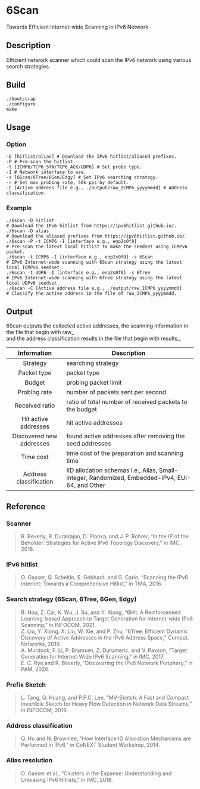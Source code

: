 6Scan
=====
Towards Efficient Internet-wide Scanning in IPv6 Network

## Description

Efficient network scanner which could scan the IPv6 network using various search strategies.

## Build

```shell
./bootstrap
./configure
make
```

## Usage

### Option
```shell
-D [hitlist/alias] # Download the IPv6 hitlist/aliased prefixes.
-P # Pre-scan the hitlist.
-t [ICMP6/TCP6_SYN/TCP6_ACK/UDP6] # Set probe type.
-I # Network interface to use.
-s [6Scan/6Tree/6Gen/Edgy] # Set IPv6 searching strategy. 
-r # Set max probing rate, 50k pps by default.
-C [Active address file e.g., ./output/raw_ICMP6_yyyymmdd] # Address classification.
```
### Example
```shell
./6scan -D hitlist
# Download the IPv6 hitlist from https://ipv6hitlist.github.io/.
./6scan -D alias
# Download the aliased prefixes from https://ipv6hitlist.github.io/.
./6scan -P -t ICMP6 -I [interface e.g., enp2s0f0]
# Pre-scan the latest local hitlist to make the seedset using ICMPv6 packet.
./6scan -t ICMP6 -I [interface e.g., enp2s0f0] -s 6Scan
# IPv6 Internet-wide scanning with 6Scan strategy using the latest local ICMPv6 seedset.
./6scan -t UDP6 -I [interface e.g., enp2s0f0] -s 6Tree
# IPv6 Internet-wide scanning with 6Tree strategy using the latest local UDPv6 seedset.
./6scan -C [Active address file e.g., ./output/raw_ICMP6_yyyymmdd] 
# Classify the active address in the file of raw_ICMP6_yyyymmdd.
```

## Output

6Scan outputs the collected active addresses, the scanning information in the file that begin with raw_ \
and the address classification results in the file that begin with results_.

|Information|Description|
|:---:|---|
|Strategy|searching strategy|
|Packet type|packet type|
|Budget|probing packet limit|
|Probing rate|number of packets sent per second|
|Received ratio|ratio of total number of received packets to the budget|
|Hit active addresses|hit active addresses|
|Discovered new addresses|found active addresses after removing the seed addresses|
|Time cost|time cost of the preparation and scanning time|
|Address classification|IID allocation schemas i.e., Alias, Small-integer, Randomized, Embedded-IPv4, EUI-64, and Other|


## Reference

### Scanner
>R. Beverly, R. Durairajan, D. Plonka, and J. P. Rohrer, “In the IP of the Beholder: Strategies for Active IPv6 Topology Discovery,” in IMC, 2018.
### IPv6 hitlist
>O. Gasser, Q. Scheitle, S. Gebhard, and G. Carle, “Scanning the IPv6 Internet: Towards a Comprehensive Hitlist,” in TMA, 2016.
### Search strategy (6Scan, 6Tree, 6Gen, Edgy)
>B. Hou, Z. Cai, K. Wu, J. Su, and Y. Xiong, “6Hit: A Reinforcement Learning-based Approach to Target Generation for Internet-wide IPv6 Scanning,” in INFOCOM, 2021. \
>Z. Liu, Y. Xiong, X. Liu, W. Xie, and P. Zhu, “6Tree: Efficient Dynamic Discovery of Active Addresses in the IPv6 Address Space,” Comput. Networks, 2019. \
>A. Murdock, F. Li, P. Bramsen, Z. Durumeric, and V. Paxson, “Target Generation for Internet-Wide IPv6 Scanning,” in IMC, 2017. \
>E. C. Rye and R. Beverly, “Discovering the IPv6 Network Periphery,” in PAM, 2020.
### Prefix Sketch
>L. Tang, Q. Huang, and P.P.C. Lee, “MV-Sketch: A Fast and Compact Invertible Sketch for Heavy Flow Detection in Network Data Streams,” in INFOCOM, 2019.
### Address classification
>Q. Hu and N. Brownlee, “How Interface ID Allocation Mechanisms are Performed in IPv6,” in CoNEXT Student Workshop, 2014.
### Alias resolution
>O. Gasser et al., “Clusters in the Expanse: Understanding and Unbiasing IPv6 Hitlists,” in IMC, 2018.